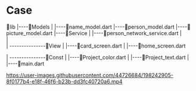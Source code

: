 # Case
📁lib
|----📁Models
|        |----🎯name_model.dart
         |----🎯person_model.dart
         |----🎯picture_model.dart
|----📁Service
|        |----🎯person_network_service.dart
|              
|             
| ---------------📁View
|                  |----🎯card_screen.dart
|                  |----🎯home_screen.dart

| ---------------📁Const
|                  |----🎯Project_color.dart
|                  |----🎯Project_text.dart
|                  
|----🎯main.dart




https://user-images.githubusercontent.com/44726684/198242905-8f0177b4-e18f-46f6-b23b-dd3fc40720a6.mp4

